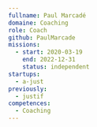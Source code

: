 ```yaml
---
fullname: Paul Marcadé
domaine: Coaching
role: Coach
github: PaulMarcade
missions:
  - start: 2020-03-19
    end: 2022-12-31
    status: independent
startups:
  - a-just
previously:
  - justif
competences:
  - Coaching
---
```

